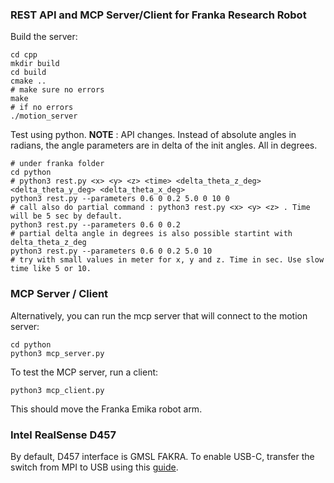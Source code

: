 ### REST API and MCP Server/Client for Franka Research Robot

Build the server:

```
cd cpp
mkdir build
cd build
cmake ..
# make sure no errors
make
# if no errors
./motion_server
```

Test using python.
**NOTE** : API changes. Instead of absolute angles in radians, the angle parameters are in delta of the init angles. All in degrees.
```
# under franka folder
cd python
# python3 rest.py <x> <y> <z> <time> <delta_theta_z_deg> <delta_theta_y_deg> <delta_theta_x_deg>
python3 rest.py --parameters 0.6 0 0.2 5.0 0 10 0
# call also do partial command : python3 rest.py <x> <y> <z> . Time will be 5 sec by default.
python3 rest.py --parameters 0.6 0 0.2
# partial delta angle in degrees is also possible startint with delta_theta_z_deg
python3 rest.py --parameters 0.6 0 0.2 5.0 10
# try with small values in meter for x, y and z. Time in sec. Use slow time like 5 or 10.
```

### MCP Server / Client

Alternatively, you can run the mcp server that will connect to the motion server:

```
cd python
python3 mcp_server.py
```

To test the MCP server, run a client:

```
python3 mcp_client.py
```

This should move the Franka Emika robot arm.

### Intel RealSense D457

By default, D457 interface is GMSL FAKRA. To enable USB-C, transfer the switch from MPI to USB using this [guide](https://support.intelrealsense.com/hc/en-us/community/posts/14840675121043-RealSense-D457-USBC-mode-camera-not-detected-Ubuntu-22-04).

